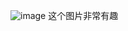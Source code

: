 ![image](https://github.com/systemoutprintlnhelloworld/image-bed/assets/62531937/c8249eb5-3d5c-4f7b-b6da-81a759c4b891)
这个图片非常有趣
